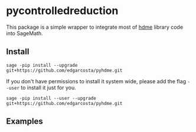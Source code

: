 # pycontrolledreduction


This package is a simple wrapper to integrate most of [hdme](https://github.com/j-kieffer/hdme) library code into SageMath.


## Install



```
sage -pip install --upgrade  git+https://github.com/edgarcosta/pyhdme.git
```

If you don't have permissions to install it system wide, please add the flag ``--user`` to install it just for you.

```
sage -pip install --user --upgrade git+https://github.com/edgarcosta/pyhdme.git
```



## Examples
